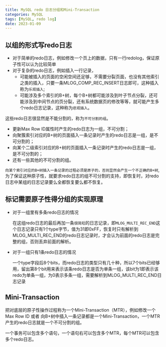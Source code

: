 ```yaml
---
title: MySQL redo 日志分组和Mini-Transaction
categories: MySQL
tags: [MySQL, redo log]
date: 2023-01-09
---
```


## 以组的形式写redo日志

- 对于简单的redo日志，例如修改一个页上的数据，只有一行redolog，保证原子性可以认为比较简单
- 对于复杂的redo日志，例如插入一行记录，
	- 可能被插入的页面的空闲空间还足够，不需要分裂页面，也没有其他索引之类的插入，只要一条MLOG_COMP_REC_INSERT日志即可，这种插入称为`乐观插入`;
	- 可能涉及多个索引的B+树，每个B+树都可能涉及到叶子节点分裂，还可能涉及到中间节点的页分裂，还有系统数据页的修改等等，就可能产生多个redo日志记录，这种称为`悲观插入`。

这些redo日志很显然是不能分割的，称为`不可分割的组`。

- 更新Max Row ID属性时产生的redo日志为一组，不可分割；
- 向聚簇索引对应的B+树的页面插入一条记录时产生的redo日志是一组，是不可分割的；
- 向某个二级索引对应的B+树的页面插入一条记录时产生的redo日志是一组，是不可分割的；
- 还有一些其他的不可分割的组。

`向某个索引对应的B+树插入一条记录的过程必须是原子的，否则显然会产生一个不正确的B+树`,为了保证这种原子性，就要求redo日志的组不可分割的支持，即恢复时，对redo日志中某组的日志记录要么全都恢复要么都不恢复。

## 标记需要原子性得分组的实现原理

- 对于一组里有多条redo日志的情况

	在这组redo日志的最后再加一条`很简短`的日志记录，即`MLOG_MULTI_REC_END`这个日志记录只有1个type字节，值为31即0xFF，恢复时只有解析到MLOG_MULTI_REC_END的redo日志记录时，才会认为前面的redo日志是完整的组，否则丢弃前面的解析。

- 对于一组只有1条redo日志的情况

	一个type字段后8个bits，而redo日志的类型只有几十种，所以7个bits已经够用，留出第8个bit用来表示该条redo日志是否为单条一组，该bit为1即表示该redo为单条一组，为0表示多条一组，需要解析到MLOG_MULTI_REC_END日志记录

## Mini-Transaction

把对底层的原子性操作过程称为一个Mini-Transaction（MTR），例如修改一个Max Row ID 或者 向B+树中插入一条记录都是一个Mini-Transaction，一个MTR产生的redo日志就是一个不可分割的组。

一个事务可以包含多个语句，一个语句右可以包含多个MTR，每个MTR可以包含多个redo日志。


